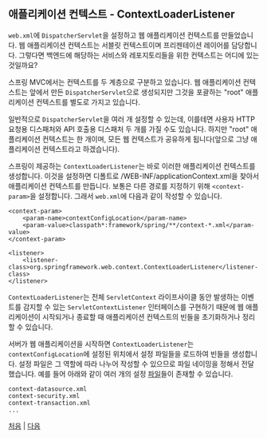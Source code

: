 ## 애플리케이션 컨텍스트 - ContextLoaderListener

`web.xml`에 `DispatcherServlet`을 설정하고 웹 애플리케이션 컨텍스트를 만들었습니다. 웹 애플리케이션 컨텍스트는 서블릿 컨텍스트이며 프리젠테이션 레이어를 담당합니다. 그렇다면 백엔드에 해당하는 서비스와 레포지토리들을 위한 컨텍스트는 어디에 있는 것일까요?  

스프링 MVC에서는 컨텍스트를 두 계층으로 구분하고 있습니다. 웹 애플리케이션 컨텍스트는 앞에서 만든 `DispatcherServlet`으로 생성되지만 그것을 포괄하는 "root" 애플리케이션 컨텍스트를 별도로 가지고 있습니다.  

일반적으로 `DispatcherServlet`을 여러 개 설정할 수 있는데, 이를테면 사용자 HTTP 요청용 디스패처와 API 호출용 디스패처 두 개를 가질 수도 있습니다. 하지만 "root" 애플리케이션 컨텍스트는 한 개이며, 모든 웹 컨텍스트가 공유하게 됩니다(앞으로 그냥 애플리케이션 컨텍스트라고 하겠습니다).

스프링이 제공하는 `ContextLoaderListener`는 바로 이러한 애플리케이션 컨텍스트를 생성합니다. 이것을 설정하면 디폴트로 /WEB-INF/applicationContext.xml을 찾아서 애플리케이션 컨텍스트를 만듭니다. 보통은 다른 경로를 지정하기 위해 `<context-param>`을 설정합니다. 그래서 `web.xml`에 다음과 같이 작성할 수 있습니다.

```
<context-param>
    <param-name>contextConfigLocation</param-name>
    <param-value>classpath*:framework/spring/**/context-*.xml</param-value>
</context-param>
     
<listener>
    <listener-class>org.springframework.web.context.ContextLoaderListener</listener-class>
</listener>

```
`ContextLoaderListener`는 전체 `ServletContext` 라이프사이클 동안 발생하는 이벤트를 감지할 수 있는 `ServletContextListener` 인터페이스를 구현하기 때문에 웹 애플리케이션이 시작되거나 종료할 때 애플리케이션 컨텍스트의 빈들을 초기화하거나 정리할 수 있습니다.  

서버가 웹 애플리케이션을 시작하면 `ContextLoaderListener`는 `contextConfigLocation`에 설정된 위치에서 설정 파일들을 로드하여 빈들을 생성합니다. 설정 파일은 그 역할에 따라 나누어 작성할 수 있으므로 파일 네이밍을 정해서 전달했습니다. 예를 들어 아래와 같이 여러 개의 설정 [파일](https://github.com/boyd-dev/MyNewProject/tree/master/src/main/resources/framework/spring)들이 존재할 수 있습니다.

```
context-datasource.xml
context-security.xml
context-transaction.xml
...
```


  [처음](../README.md) | [다음](../05/README.md)